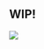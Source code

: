 ## WIP! 
<img src="http://estruyf-github.azurewebsites.net/api/VisitorHit?user=Avrillace&repo=Avrillace&countColorcountColor&countColor=%90c1ee"/>
<!--
**Avrillace/Avrillace** is a ✨ _special_ ✨ repository because its `README.md` (this file) appears on your GitHub profile.

Here are some ideas to get you started:

- 🔭 I’m currently working on ...
- 🌱 I’m currently learning ...
- 👯 I’m looking to collaborate on ...
- 🤔 I’m looking for help with ...
- 💬 Ask me about ...
- 📫 How to reach me: ...
- 😄 Pronouns: ...
- ⚡ Fun fact: ...
-->
